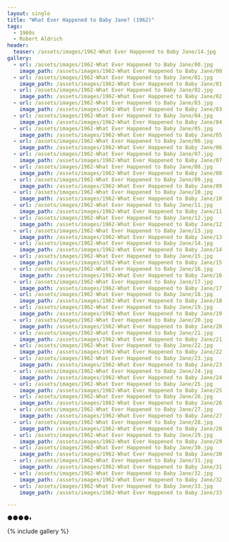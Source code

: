 ```yaml
---
layout: single
title: "What Ever Happened to Baby Jane? (1962)"
tags:
  - 1960s 
  - Robert Aldrich
header:
  teaser: /assets/images/1962-What Ever Happened to Baby Jane/14.jpg
gallery:
  - url: /assets/images/1962-What Ever Happened to Baby Jane/00.jpg
    image_path: /assets/images/1962-What Ever Happened to Baby Jane/00.jpg  
  - url: /assets/images/1962-What Ever Happened to Baby Jane/01.jpg
    image_path: /assets/images/1962-What Ever Happened to Baby Jane/01.jpg
  - url: /assets/images/1962-What Ever Happened to Baby Jane/02.jpg
    image_path: /assets/images/1962-What Ever Happened to Baby Jane/02.jpg
  - url: /assets/images/1962-What Ever Happened to Baby Jane/03.jpg
    image_path: /assets/images/1962-What Ever Happened to Baby Jane/03.jpg
  - url: /assets/images/1962-What Ever Happened to Baby Jane/04.jpg
    image_path: /assets/images/1962-What Ever Happened to Baby Jane/04.jpg
  - url: /assets/images/1962-What Ever Happened to Baby Jane/05.jpg
    image_path: /assets/images/1962-What Ever Happened to Baby Jane/05.jpg
  - url: /assets/images/1962-What Ever Happened to Baby Jane/06.jpg
    image_path: /assets/images/1962-What Ever Happened to Baby Jane/06.jpg
  - url: /assets/images/1962-What Ever Happened to Baby Jane/07.jpg
    image_path: /assets/images/1962-What Ever Happened to Baby Jane/07.jpg
  - url: /assets/images/1962-What Ever Happened to Baby Jane/08.jpg
    image_path: /assets/images/1962-What Ever Happened to Baby Jane/08.jpg
  - url: /assets/images/1962-What Ever Happened to Baby Jane/09.jpg
    image_path: /assets/images/1962-What Ever Happened to Baby Jane/09.jpg
  - url: /assets/images/1962-What Ever Happened to Baby Jane/10.jpg
    image_path: /assets/images/1962-What Ever Happened to Baby Jane/10.jpg
  - url: /assets/images/1962-What Ever Happened to Baby Jane/11.jpg
    image_path: /assets/images/1962-What Ever Happened to Baby Jane/11.jpg
  - url: /assets/images/1962-What Ever Happened to Baby Jane/12.jpg
    image_path: /assets/images/1962-What Ever Happened to Baby Jane/12.jpg
  - url: /assets/images/1962-What Ever Happened to Baby Jane/13.jpg
    image_path: /assets/images/1962-What Ever Happened to Baby Jane/13.jpg
  - url: /assets/images/1962-What Ever Happened to Baby Jane/14.jpg
    image_path: /assets/images/1962-What Ever Happened to Baby Jane/14.jpg
  - url: /assets/images/1962-What Ever Happened to Baby Jane/15.jpg
    image_path: /assets/images/1962-What Ever Happened to Baby Jane/15.jpg
  - url: /assets/images/1962-What Ever Happened to Baby Jane/16.jpg
    image_path: /assets/images/1962-What Ever Happened to Baby Jane/16.jpg
  - url: /assets/images/1962-What Ever Happened to Baby Jane/17.jpg
    image_path: /assets/images/1962-What Ever Happened to Baby Jane/17.jpg
  - url: /assets/images/1962-What Ever Happened to Baby Jane/18.jpg
    image_path: /assets/images/1962-What Ever Happened to Baby Jane/18.jpg
  - url: /assets/images/1962-What Ever Happened to Baby Jane/19.jpg
    image_path: /assets/images/1962-What Ever Happened to Baby Jane/19.jpg
  - url: /assets/images/1962-What Ever Happened to Baby Jane/20.jpg
    image_path: /assets/images/1962-What Ever Happened to Baby Jane/20.jpg
  - url: /assets/images/1962-What Ever Happened to Baby Jane/21.jpg
    image_path: /assets/images/1962-What Ever Happened to Baby Jane/21.jpg
  - url: /assets/images/1962-What Ever Happened to Baby Jane/22.jpg
    image_path: /assets/images/1962-What Ever Happened to Baby Jane/22.jpg
  - url: /assets/images/1962-What Ever Happened to Baby Jane/23.jpg
    image_path: /assets/images/1962-What Ever Happened to Baby Jane/23.jpg
  - url: /assets/images/1962-What Ever Happened to Baby Jane/24.jpg
    image_path: /assets/images/1962-What Ever Happened to Baby Jane/24.jpg
  - url: /assets/images/1962-What Ever Happened to Baby Jane/25.jpg
    image_path: /assets/images/1962-What Ever Happened to Baby Jane/25.jpg
  - url: /assets/images/1962-What Ever Happened to Baby Jane/26.jpg
    image_path: /assets/images/1962-What Ever Happened to Baby Jane/26.jpg
  - url: /assets/images/1962-What Ever Happened to Baby Jane/27.jpg
    image_path: /assets/images/1962-What Ever Happened to Baby Jane/27.jpg
  - url: /assets/images/1962-What Ever Happened to Baby Jane/28.jpg
    image_path: /assets/images/1962-What Ever Happened to Baby Jane/28.jpg
  - url: /assets/images/1962-What Ever Happened to Baby Jane/29.jpg
    image_path: /assets/images/1962-What Ever Happened to Baby Jane/29.jpg
  - url: /assets/images/1962-What Ever Happened to Baby Jane/30.jpg
    image_path: /assets/images/1962-What Ever Happened to Baby Jane/30.jpg
  - url: /assets/images/1962-What Ever Happened to Baby Jane/31.jpg
    image_path: /assets/images/1962-What Ever Happened to Baby Jane/31.jpg
  - url: /assets/images/1962-What Ever Happened to Baby Jane/32.jpg
    image_path: /assets/images/1962-What Ever Happened to Baby Jane/32.jpg
  - url: /assets/images/1962-What Ever Happened to Baby Jane/33.jpg
    image_path: /assets/images/1962-What Ever Happened to Baby Jane/33.jpg

---
```

●●●●◐

{% include gallery %}
